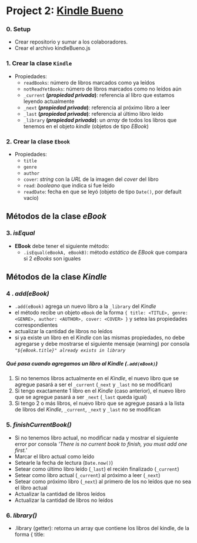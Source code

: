 # Project 2: [Kindle Bueno](https://github.com/undefinedschool/project-2-kindle-bueno)

### 0. Setup

- Crear repositorio y sumar a los colaboradores.
- Crear el archivo kindleBueno.js

### 1. Crear la clase `Kindle`

- Propiedades:
  - `readBooks`: número de libros marcados como ya leídos
  - `notReadYetBooks`: número de libros marcados como no leídos aún
  - `_current` **(_propiedad privada_)**: referencia al libro que estamos leyendo actualmente
  - `_next` **(_propiedad privada_)**: referencia al próximo libro a leer
  - `_last` **(_propiedad privada_)**: referencia al último libro leído
  - `_library` **(_propiedad privada_)**: un _array_ de todos los libros que tenemos en el objeto _kindle_ (objetos de tipo _EBook_)

### 2. Crear la clase `Ebook`

- Propiedades:
  - `title`
  - `genre`
  - `author`
  - `cover`: _string_ con la _URL_ de la imagen del _cover_ del libro
  - `read`: _booleano_ que indica si fue leído
  - `readDate`: fecha en que se leyó (objeto de tipo `Date()`, por default vacío)

## Métodos de la clase _eBook_

### 3. _isEqual_

- **EBook** debe tener el siguiente método:
  - `.isEqual(eBookA, eBookB)`: método _estático_ de _EBook_ que compara si 2 _eBooks_ son iguales

## Métodos de la clase _Kindle_

### 4 . _add(eBook)_

- `.add(eBook)` agrega un nuevo libro a la `_library` del _Kindle_
- el método recibe un objeto `eBook` de la forma `{ title: <TITLE>, genre: <GENRE>, author: <AUTHOR>, cover: <COVER> }` y setea las propiedades correspondientes
- actualizar la cantidad de libros no leídos
- si ya existe un libro en el _Kindle_ con las mismas propiedades, no debe agregarse y debe mostrarse el siguiente mensaje (warning) por consola _`"${eBook.title}" already exists in library`_

##### Qué pasa cuando agregamos un libro al _Kindle_ (`.add(eBook)`)

1. Si no tenemos libros actualmente en el _Kindle_, el nuevo libro que se agregue pasará a ser el `_current` (`_next` y `_last` no se modifican)
2. Si tengo exactamente 1 libro en el _Kindle_ (caso anterior), el nuevo libro que se agregue pasará a ser `_next` (`_last` queda igual)
3. Si tengo 2 o más libros, el nuevo libro que se agregue pasará a la lista de libros del _Kindle_, `_current`, `_next` y `_last` no se modifican

### 5. _finishCurrentBook()_

- Si no tenemos libro actual, no modificar nada y mostrar el siguiente error por consola _'There is no current book to finish, you must add one first.'_
- Marcar el libro actual como leído
- Setearle la fecha de lectura (`Date.now()`)
- Setear como último libro leído (`_last`) el recién finalizado (`_current`)
- Setear como libro actual (`_current`) al próximo a leer (`_next`)
- Setear como próximo libro (`_next`) al primero de los no leídos que no sea el libro actual
- Actualizar la cantidad de libros leídos
- Actualizar la cantidad de libros no leídos

### 6. _library()_

- .library (getter): retorna un array que contiene los libros del kindle, de la forma { title: <TITLE>, genre: <GENRE>, author: <AUTHOR>, cover: <COVER> }

### 7. _size()_

- `.size` **(_getter_)**: retorna la cantidad de libros disponibles en el _Kindle_

### 8. _currentEBook()_ (getter)

- `.currentEBook` **(_getter_)**: retorna un objeto de la forma `{ title: <TITLE>, genre: <GENRE>, author: <AUTHOR>, cover: <COVER> }` con la info del libro actual

### 9. currentEBook(eBook) (setter)

- `.currentEBook(eBook)` **(_setter_)**: setea cualquier libro disponible en el _Kindle_ como el actual (`_current`) y el libro actual (`_current`) pasa a ser el próximo (`_next`). En el caso de que elijamos el mismo libro que ya estamos leyendo, no hacer nada

### 10. _filterBy(criteria)_

- `.filterBy(criteria)`: retorna un _array_ de los eBooks ya leídos o no leídos aún, según si se recibe el _string_ `'read'` o `'unread'` como parámetro. En el caso de que no haya resultados, se debe mostrar el siguiente mensaje en consola: ‘You have no items that match the selected filters’.

### 11. _search(keywords)_

- `.search(keywords)`: retorna un _array_ de los eBooks que incluyan las _keywords_ en `title` o `author`, sin importar si están en mayúscula o minúscula (no es _case sensitive_). En el caso de que no haya resultados, se debe mostrar el siguiente mensaje en consola: 'There are no results found in your library'. Nota: los espacios al principio y al final de keywords deben ignorarse.

### 12. _sortBy(criteria)_

- `sortBy(criteria)`: retorna un _array_ de los _eBooks_ ordenado (de forma ascendente) por `title` o `author`, según si se recibe el _string_ `'title'` o `'author'` como parámetro.

### 13. _recentSearches()_

- `recentSearches()`: muestra las últimas 5 búsquedas realizadas usando .search.

### 14. _clearHistory()_

- `clearHistory()`: limpia las búsquedas recientes.

## Observaciones

- Inicializar las _propiedades_ en el constructor de cada clase con los valores apropiados en cada caso
- Tanto **Kindle** como **EBook** pueden tener otras propiedades y métodos si son necesarios. Pensar por ejemplo qué parte de la interfaz debe ser definida como _pública_ y cuál como _privada_

## eBooks de ejemplo

```js
{
  title: 'Drive',
  genre: 'Psychology',
  author: 'Daniel H. Pink',
  cover: 'https://i.imgur.com/B3XpOxl.jpg'
}
```

```js
{
  title: 'Futuro Pop',
  genre: 'Science Fiction',
  author: 'Luciano Banchero',
  cover: 'https://i.imgur.com/uYOy55M.jpg'
}
```

```js
{
  title: 'The Lord of the Rings - The Fellowship of the Ring',
  genre: 'Fantasy',
  author: 'J. R. R. Tolkien',
  cover: 'https://i.imgur.com/OwMUnQu.jpg'
}
```

```js
{
  title: 'The Principles Of Object-oriented Javascript',
  genre: 'Programming',
  author: 'Nicholas C. Zakas',
  cover: 'https://i.imgur.com/Iktw1ps.jpg'
}
```

```js
{
  title: "Harry Potter and the Philosopher's Stone",
  genre: 'Fantasy',
  author: 'J. K. Rowling',
  cover: 'https://i.imgur.com/PH1aXaP.jpg'
}
```

```js
{
  title: 'Eloquent JavaScript',
  genre: 'Programming',
  author: 'Marijn Haverbeke',
  cover: 'https://i.imgur.com/F4NQlvx.jpg'
}
```
